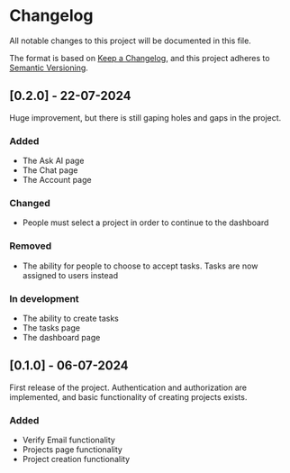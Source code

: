 # Changelog

All notable changes to this project will be documented in this file.

The format is based on [Keep a Changelog](https://keepachangelog.com/en/1.0.0/),
and this project adheres to [Semantic Versioning](https://semver.org/spec/v2.0.0.html).

## [0.2.0] - 22-07-2024

Huge improvement, but there is still gaping holes and gaps in the project.

### Added

- The Ask AI page
- The Chat page
- The Account page

### Changed

- People must select a project in order to continue to the dashboard

### Removed

- The ability for people to choose to accept tasks. Tasks are now assigned to users instead

### In development

- The ability to create tasks
- The tasks page
- The dashboard page

## [0.1.0] - 06-07-2024

First release of the project. Authentication and authorization are implemented, and basic functionality of creating projects exists.

### Added

- Verify Email functionality
- Projects page functionality
- Project creation functionality
